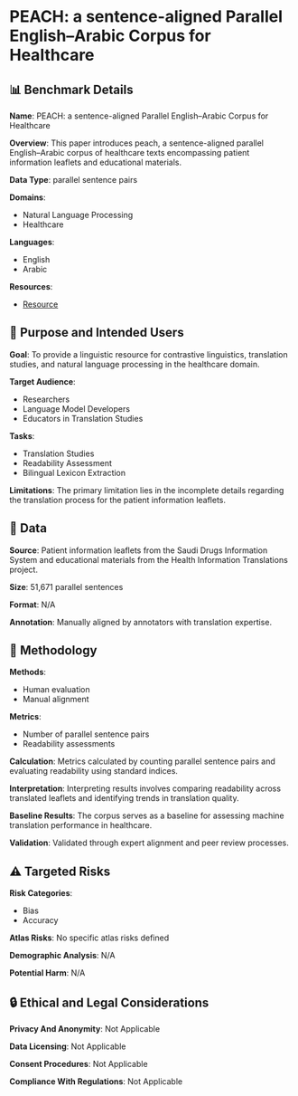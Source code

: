 # PEACH: a sentence-aligned Parallel English–Arabic Corpus for Healthcare

## 📊 Benchmark Details

**Name**: PEACH: a sentence-aligned Parallel English–Arabic Corpus for Healthcare

**Overview**: This paper introduces peach, a sentence-aligned parallel English–Arabic corpus of healthcare texts encompassing patient information leaflets and educational materials.

**Data Type**: parallel sentence pairs

**Domains**:
- Natural Language Processing
- Healthcare

**Languages**:
- English
- Arabic

**Resources**:
- [Resource](https://data.mendeley.com/datasets/5k6yrrhng7/1)

## 🎯 Purpose and Intended Users

**Goal**: To provide a linguistic resource for contrastive linguistics, translation studies, and natural language processing in the healthcare domain.

**Target Audience**:
- Researchers
- Language Model Developers
- Educators in Translation Studies

**Tasks**:
- Translation Studies
- Readability Assessment
- Bilingual Lexicon Extraction

**Limitations**: The primary limitation lies in the incomplete details regarding the translation process for the patient information leaflets.

## 💾 Data

**Source**: Patient information leaflets from the Saudi Drugs Information System and educational materials from the Health Information Translations project.

**Size**: 51,671 parallel sentences

**Format**: N/A

**Annotation**: Manually aligned by annotators with translation expertise.

## 🔬 Methodology

**Methods**:
- Human evaluation
- Manual alignment

**Metrics**:
- Number of parallel sentence pairs
- Readability assessments

**Calculation**: Metrics calculated by counting parallel sentence pairs and evaluating readability using standard indices.

**Interpretation**: Interpreting results involves comparing readability across translated leaflets and identifying trends in translation quality.

**Baseline Results**: The corpus serves as a baseline for assessing machine translation performance in healthcare.

**Validation**: Validated through expert alignment and peer review processes.

## ⚠️ Targeted Risks

**Risk Categories**:
- Bias
- Accuracy

**Atlas Risks**:
No specific atlas risks defined

**Demographic Analysis**: N/A

**Potential Harm**: N/A

## 🔒 Ethical and Legal Considerations

**Privacy And Anonymity**: Not Applicable

**Data Licensing**: Not Applicable

**Consent Procedures**: Not Applicable

**Compliance With Regulations**: Not Applicable
